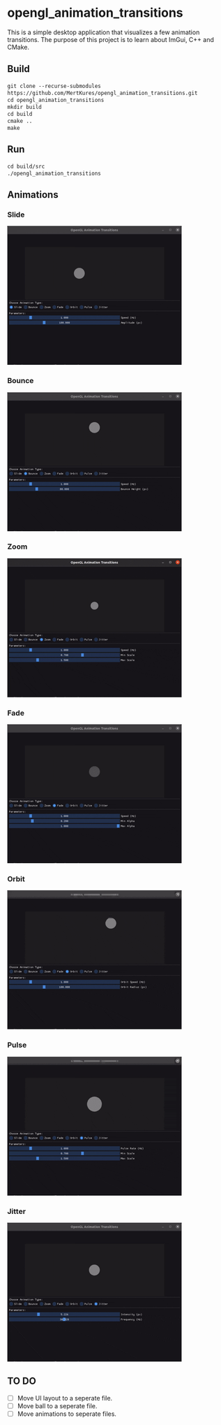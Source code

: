 # opengl_animation_transitions
This is a simple desktop application that visualizes a few animation transitions. The purpose of this project is to learn about ImGui, C++ and CMake.

## Build
```
git clone --recurse-submodules https://github.com/MertKures/opengl_animation_transitions.git
cd opengl_animation_transitions
mkdir build
cd build
cmake ..
make
```

## Run
```
cd build/src
./opengl_animation_transitions
```

## Animations

### Slide
![](https://github.com/MertKures/opengl_animation_transitions/blob/main/docs/gifs/opengl_slide.gif)

### Bounce
![](https://github.com/MertKures/opengl_animation_transitions/blob/main/docs/gifs/opengl_bounce.gif)

### Zoom
![](https://github.com/MertKures/opengl_animation_transitions/blob/main/docs/gifs/opengl_zoom.gif)

### Fade
![](https://github.com/MertKures/opengl_animation_transitions/blob/main/docs/gifs/opengl_fade.gif)

### Orbit
![](https://github.com/MertKures/opengl_animation_transitions/blob/main/docs/gifs/opengl_orbit.gif)

### Pulse
![](https://github.com/MertKures/opengl_animation_transitions/blob/main/docs/gifs/opengl_pulse.gif)

### Jitter
![](https://github.com/MertKures/opengl_animation_transitions/blob/main/docs/gifs/opengl_jitter.gif)

## TO DO
- [ ] Move UI layout to a seperate file.
- [ ] Move ball to a seperate file.
- [ ] Move animations to seperate files.
